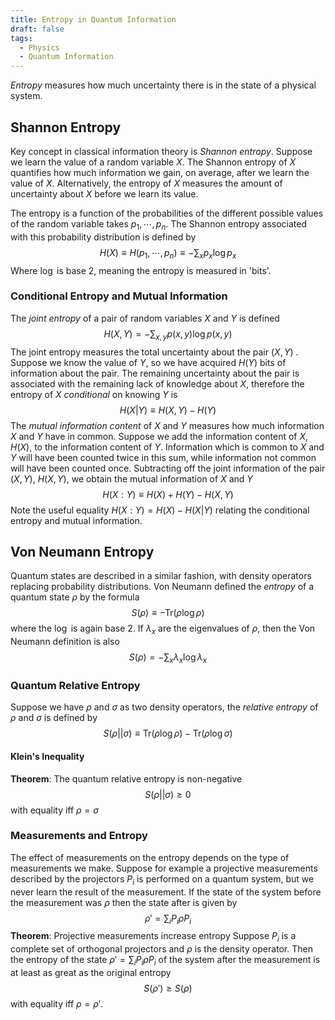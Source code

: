 ```yaml
---
title: Entropy in Quantum Information
draft: false
tags:
  - Physics
  - Quantum Information
---
```


_Entropy_ measures how much uncertainty there is in the state of a physical system. 
## Shannon Entropy
Key concept in classical information theory is _Shannon entropy_. Suppose we learn the value of a random variable $X$. The Shannon entropy of $X$ quantifies how much information we gain, on average, after we learn the value of $X$. Alternatively, the entropy of $X$ measures the amount of uncertainty about $X$ before we learn its value. 

The entropy is a function of the probabilities of the different possible values of the random variable takes $p_1, \cdots, p_n$. The Shannon entropy associated with this probability distribution is defined by $$H(X)\equiv H(p_1, \cdots, p_n) \equiv-\sum_{x} p_x\log p_x $$ Where $\log$ is base $2$, meaning the entropy is measured in 'bits'. 

### Conditional Entropy and Mutual Information
The _joint entropy_ of a pair of random variables $X$ and $Y$ is defined $$H(X, Y) = -\sum_{x,y} p(x,y) \log p(x,y)$$ The joint entropy measures the total uncertainty about the pair $(X,Y)$ . Suppose we know the value of $Y$, so we have acquired $H(Y)$ bits of information about the pair. The remaining uncertainty about the pair is associated with the remaining lack of knowledge about $X$, therefore the entropy of $X$ _conditional_ on knowing $Y$ is $$H(X|Y)\equiv H(X, Y) - H(Y)$$
The _mutual information content_ of $X$ and $Y$ measures how much information $X$ and $Y$ have in common. Suppose we add the information content of $X$, $H(X)$, to the information content of $Y$. Information which is common to $X$ and $Y$ will have been counted twice in this sum, while information not common will have been counted once. Subtracting off the joint information of the pair $(X, Y)$, $H(X,Y)$, we obtain the mutual information of $X$ and $Y$ $$H(X:Y) \equiv H(X) + H(Y) - H(X, Y)$$Note the useful equality $H(X:Y) = H(X) - H(X|Y)$ relating the conditional entropy and mutual information. 

## Von Neumann Entropy
Quantum states are described in a similar fashion, with density operators replacing probability distributions. Von Neumann defined the _entropy_ of a quantum state $\rho$ by the formula $$S(\rho) \equiv-\text{Tr}(\rho\log\rho) $$where the $\log$ is again base $2$. If $\lambda_x$ are the eigenvalues of $\rho$, then the Von Neumann definition is also $$S(\rho) = - \sum_{x} \lambda_x \log\lambda_x $$
### Quantum Relative Entropy
Suppose we have $\rho$ and $\sigma$ as two density operators, the _relative entropy_ of $\rho$ and $\sigma$ is defined by $$S(\rho || \sigma) \equiv \text{Tr}(\rho \log\rho) - \text{Tr}(\rho\log\sigma) $$
#### Klein's Inequality 
__Theorem__: 
The quantum relative entropy is non-negative $$S(\rho||\sigma)\geq 0$$with equality iff $\rho = \sigma$ 
### Measurements and Entropy
The effect of measurements on the entropy depends on the type of measurements we make. Suppose for example a projective measurements described by the projectors $P_i$ is performed on a quantum system, but we never learn the result of the measurement. If the state of the system before the measurement was $\rho$ then the state after is given by $$\rho' = \sum_i P_i \rho P_i$$
__Theorem__: Projective measurements increase entropy
Suppose $P_i$ is a complete set of orthogonal projectors and $\rho$ is the density operator. Then the entropy of the state $\rho' = \sum_i P_i \rho P_i$ of the system after the measurement  is at least as great as the original entropy $$S(\rho') \geq S(\rho) $$ with equality iff $\rho = \rho'$. 
